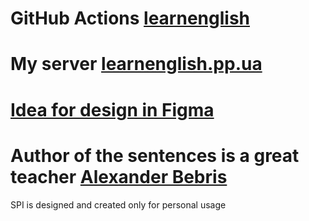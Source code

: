 # GitHub Actions [**learnenglish**](https://ilyadevn.github.io/English-next-react/)
# My server [**learnenglish.pp.ua**](https://learnenglish.pp.ua) 
# [**Idea for design in Figma**](https://www.figma.com/file/3jwk1NgL33lgIct26aPXE7/Academy-kids?node-id=129%3A496)
# Author of the sentences is a great teacher [Alexander Bebris](https://www.youtube.com/playlist?list=PLD6SPjEPomasNzHuJpcS1Fxa2PYf1Bm-x)
SPI is designed and created only for personal usage
